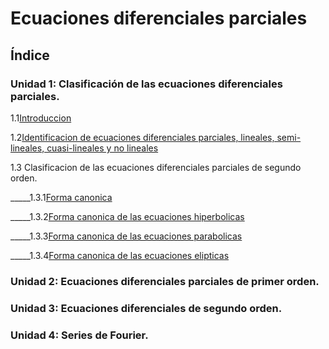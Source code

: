 # Ecuaciones diferenciales parciales
## Índice 
### Unidad 1: Clasificación de las ecuaciones diferenciales parciales.
1.1[Introduccion](Unidad1/1.1_Material_Introduccion/Teoria.md)

1.2[Identificacion de ecuaciones diferenciales parciales, lineales, semi-lineales, cuasi-lineales y no lineales](Unidad1/1.2_Material_Identificacion_ecuaciones_diferenciales_parciales/Teoria.md)

1.3 Clasificacion de las ecuaciones diferenciales parciales de segundo orden.

_____1.3.1[Forma canonica](Unidad1/1.3_Clasificacion_de_ecuaciones_diferenciales_parciales_de_segundo_orden/1.3.1_FormaCanonica/Teoria.md)
  
_____1.3.2[Forma canonica de las ecuaciones hiperbolicas](Unidad1/1.3_Clasificacion_de_ecuaciones_diferenciales_parciales_de_segundo_orden/1.3.2_FormaCanonicaDeLasEcuacionesHiperbolicas/Teoria.md)
  
_____1.3.3[Forma canonica de las ecuaciones parabolicas](Unidad1/1.3_Clasificacion_de_ecuaciones_diferenciales_parciales_de_segundo_orden/1.3.3_FormaCanonicaDeLasEcuacionesParabolicas/Teoria.md)
  
_____1.3.4[Forma canonica de las ecuaciones elipticas](Unidad1/1.3_Clasificacion_de_ecuaciones_diferenciales_parciales_de_segundo_orden/1.3.4_FormaCanonicaDeLasEcuacionesElipticas/Teoria.md)
  
### Unidad 2: Ecuaciones diferenciales parciales de primer orden.

### Unidad 3: Ecuaciones diferenciales de segundo orden.

### Unidad 4: Series de Fourier.
